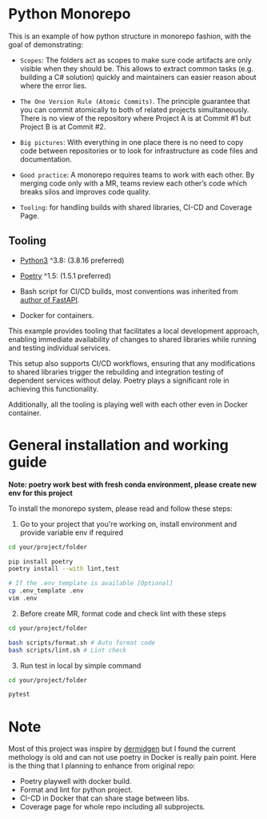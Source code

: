# Python Monorepo

This is an example of how python structure in monorepo fashion, with the goal of demonstrating:

 - `Scopes`: The folders act as scopes to make sure code artifacts are only visible when they should be. This allows to extract common tasks (e.g. building a C# solution) quickly and maintainers can easier reason about where the error lies.

 - `The One Version Rule (Atomic Commits)`. The principle guarantee that you can commit atomically to both of related projects simultaneously. There is no view of the repository where Project A is at Commit #1 but Project B is at Commit #2.

 - `Big pictures`: With everything in one place there is no need to copy code between repositories or to look for infrastructure as code files and documentation.

- `Good practice`: A monorepo requires teams to work with each other. By merging code only with a MR, teams review each other’s code which breaks silos and improves code quality.

 - `Tooling`: for handling builds with shared libraries, CI-CD and Coverage Page.



## Tooling

* [Python3](https://docs.python.org/3/whatsnew/3.8.html) ^3.8: (3.8.16 preferred)

* [Poetry](https://python-poetry.org/) ^1.5: (1.5.1 preferred)

* Bash script for CI/CD builds, most conventions was inherited from [author of FastAPI](https://github.com/tiangolo/full-stack-fastapi-postgresql).

* Docker for containers.

This example provides tooling that facilitates a local development approach, enabling immediate availability of changes to shared libraries while running and testing individual services.

This setup also supports CI/CD workflows, ensuring that any modifications to shared libraries trigger the rebuilding and integration testing of dependent services without delay. Poetry plays a significant role in achieving this functionality.

Additionally, all the tooling is playing well with each other even in Docker container.


# General installation and working guide
**Note: poetry work best with fresh conda environment, please create new env for this project**

To install the monorepo system, please read and follow these steps:

1. Go to your project that you're working on, install environment and provide variable env if required

```bash
cd your/project/folder

pip install poetry
poetry install --with lint,test

# If the .env_template is available [Optional]
cp .env_template .env
vim .env
```

2. Before create MR, format code and check lint with these steps

```bash
cd your/project/folder

bash scripts/format.sh # Auto format code
bash scripts/lint.sh # Lint check
```

3. Run test in local by simple command

```bash
cd your/project/folder

pytest
```

# Note

Most of this project was inspire by [dermidgen](https://github.com/dermidgen/python-monorepo) but I found the current methology is old and can not use poetry in Docker is really pain point. Here is the thing that I planning to enhance from original repo:

- Poetry playwell with docker build.
- Format and lint for python project.
- CI-CD in Docker that can share stage between libs.
- Coverage page for whole repo including all subprojects.